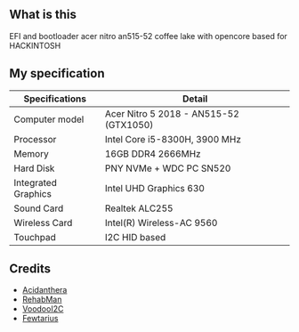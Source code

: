 ## What is this
EFI and bootloader acer nitro an515-52 coffee lake with opencore based for HACKINTOSH

## My specification

| Specifications | Detail                                          |
| ------------------- | -------------------------------------------|
| Computer model      | Acer Nitro 5 2018 - AN515-52 (GTX1050)     |
| Processor           | Intel Core i5-8300H, 3900 MHz              |
| Memory              | 16GB DDR4 2666MHz                          |
| Hard Disk           | PNY NVMe + WDC PC SN520                    |
| Integrated Graphics | Intel UHD Graphics 630                     |
| Sound Card          | Realtek ALC255                             |
| Wireless Card       | Intel(R) Wireless-AC 9560                  |
| Touchpad            | I2C HID based                              |

## Credits
- [Acidanthera](https://github.com/acidanthera)
- [RehabMan](https://github.com/RehabMan)
- [VoodooI2C](https://github.com/VoodooI2C)
- [Fewtarius](https://github.com/fewtarius)
